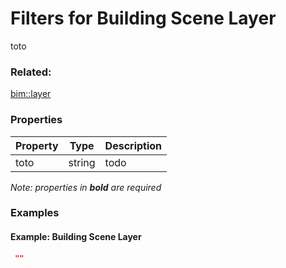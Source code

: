 # Filters for Building Scene Layer

toto

### Related:

[bim::layer](layer.md)
### Properties

| Property | Type | Description |
| --- | --- | --- |
| toto | string | todo |

*Note: properties in **bold** are required*

### Examples 

#### Example: Building Scene Layer 

```json
 "" 
```

